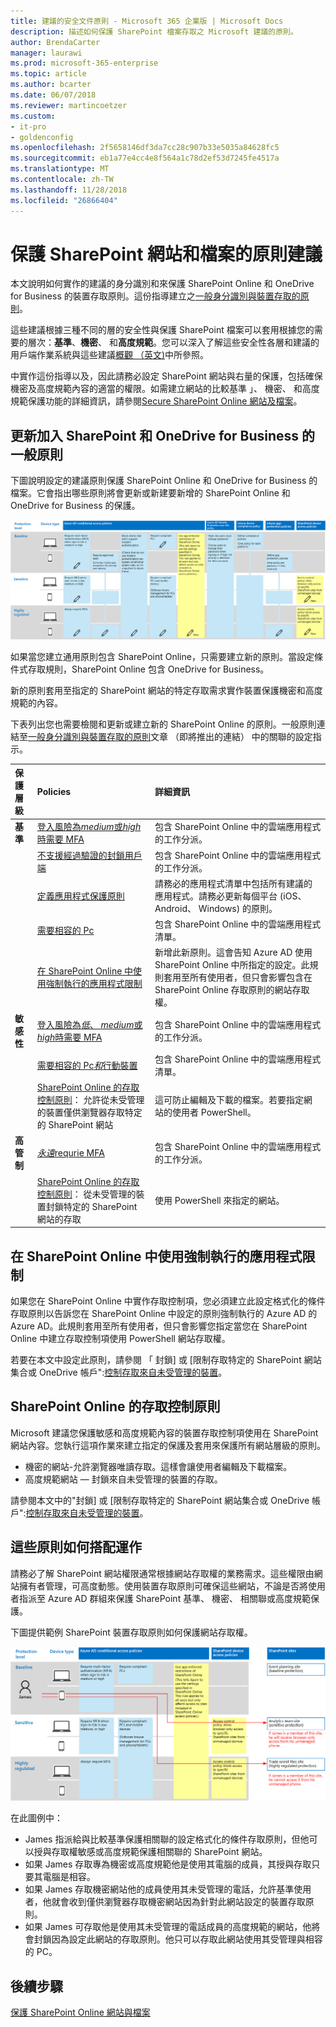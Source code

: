 ```yaml
---
title: 建議的安全文件原則 - Microsoft 365 企業版 | Microsoft Docs
description: 描述如何保護 SharePoint 檔案存取之 Microsoft 建議的原則。
author: BrendaCarter
manager: laurawi
ms.prod: microsoft-365-enterprise
ms.topic: article
ms.author: bcarter
ms.date: 06/07/2018
ms.reviewer: martincoetzer
ms.custom:
- it-pro
- goldenconfig
ms.openlocfilehash: 2f5658146df3da7cc28c907b33e5035a84628fc5
ms.sourcegitcommit: eb1a77e4cc4e8f564a1c78d2ef53d7245fe4517a
ms.translationtype: MT
ms.contentlocale: zh-TW
ms.lasthandoff: 11/28/2018
ms.locfileid: "26866404"
---
```

# <a name="policy-recommendations-for-securing-sharepoint-sites-and-files"></a>保護 SharePoint 網站和檔案的原則建議
本文說明如何實作的建議的身分識別和來保護 SharePoint Online 和 OneDrive for Business 的裝置存取原則。這份指導建立之[一般身分識別與裝置存取的原則](identity-access-policies.md)。 


這些建議根據三種不同的層的安全性與保護 SharePoint 檔案可以套用根據您的需要的層次：**基準**、**機密**、 和**高度規範**。您可以深入了解這些安全性各層和建議的用戶端作業系統與這些建議[概觀 （英文)](microsoft-365-policies-configurations.md)中所參照。

中實作這份指導以及，因此請務必設定 SharePoint 網站與右量的保護，包括確保機密及高度規範內容的適當的權限。如需建立網站的比較基準 」、 機密、 和高度規範保護功能的詳細資訊，請參閱[Secure SharePoint Online 網站及檔案](https://docs.microsoft.com/office365/enterprise/secure-sharepoint-online-sites-and-files)。 

## <a name="updating-common-policies-to-include-sharepoint-and-onedrive-for-business"></a>更新加入 SharePoint 和 OneDrive for Business 的一般原則
下圖說明設定的建議原則保護 SharePoint Online 和 OneDrive for Business 的檔案。它會指出哪些原則將會更新或新建要新增的 SharePoint Online 和 OneDrive for Business 的保護。

![SharePoint Online 與 OneDrive 原則的摘要](../images/identity-access-ruleset-sharepoint.png)

如果當您建立通用原則包含 SharePoint Online，只需要建立新的原則。當設定條件式存取規則，SharePoint Online 包含 OneDrive for Business。

新的原則套用至指定的 SharePoint 網站的特定存取需求實作裝置保護機密和高度規範的內容。 

 下表列出您也需要檢閱和更新或建立新的 SharePoint Online 的原則。一般原則連結至[一般身分識別與裝置存取的原則](identity-access-policies.md)文章 （即將推出的連結） 中的關聯的設定指示。


|保護層級|Policies|詳細資訊|
|:---------------|:-------|:----------------|
|**基準**|[登入風險為*medium*或*high*時需要 MFA](identity-access-policies.md#require-mfa-based-on-sign-in-risk)|包含 SharePoint Online 中的雲端應用程式的工作分派。|
|        |[不支援經過驗證的封鎖用戶端](identity-access-policies.md#block-clients-that-dont-support-modern-authentication)|包含 SharePoint Online 中的雲端應用程式的工作分派。|
|        |[定義應用程式保護原則](identity-access-policies.md#define-app-protection-policies)|請務必的應用程式清單中包括所有建議的應用程式。請務必更新每個平台 (iOS、 Android、 Windows) 的原則。|
|        |[需要相容的 Pc](identity-access-policies.md#require-compliant-pcs-but-not-compliant-phones-and-tablets)|包含 SharePoint Online 中的雲端應用程式清單。|
|        |[在 SharePoint Online 中使用強制執行的應用程式限制](#use-app-enforced-restrictions-in-sharepoint-online)|新增此新原則。這會告知 Azure AD 使用 SharePoint Online 中所指定的設定。此規則套用至所有使用者，但只會影響包含在 SharePoint Online 存取原則的網站存取權。
|**敏感性**|[登入風險為*低*、 *medium*或*high*時需要 MFA](identity-access-policies.md#require-mfa-based-on-sign-in-risk)| 包含 SharePoint Online 中的雲端應用程式的工作分派。|
|         |[需要相容的 Pc*和*行動裝置](identity-access-policies.md#require-compliant-pcs-and-mobile-devices)|包含 SharePoint Online 中的雲端應用程式清單。|
||[SharePoint Online 的存取控制原則](#sharepoint-online-access-control-policies)： 允許從未受管理的裝置僅供瀏覽器存取特定的 SharePoint 網站|這可防止編輯及下載的檔案。若要指定網站的使用者 PowerShell。|
|**高管制**|[*永遠*requrie MFA](identity-access-policies.md#require-mfa-based-on-sign-in-risk)|包含 SharePoint Online 中的雲端應用程式的工作分派。 |
||[SharePoint Online 的存取控制原則](#use-app-enforced-restrictions-in-sharepoint-online)： 從未受管理的裝置封鎖特定的 SharePoint 網站的存取|使用 PowerShell 來指定的網站。|

## <a name="use-app-enforced-restrictions-in-sharepoint-online"></a>在 SharePoint Online 中使用強制執行的應用程式限制
如果您在 SharePoint Online 中實作存取控制項，您必須建立此設定格式化的條件存取原則以告訴您在 SharePoint Online 中設定的原則強制執行的 Azure AD 的 Azure AD。此規則套用至所有使用者，但只會影響您指定當您在 SharePoint Online 中建立存取控制項使用 PowerShell 網站存取權。

若要在本文中設定此原則，請參閱 「 封鎖] 或 [限制存取特定的 SharePoint 網站集合或 OneDrive 帳戶":[控制存取來自未受管理的裝置](https://support.office.com/article/Control-access-from-unmanaged-devices-5ae550c4-bd20-4257-847b-5c20fb053622)。


## <a name="sharepoint-online-access-control-policies"></a>SharePoint Online 的存取控制原則
Microsoft 建議您保護敏感和高度規範內容的裝置存取控制項使用在 SharePoint 網站內容。您執行這項作業來建立指定的保護及套用來保護所有網站層級的原則。 
- 機密的網站-允許瀏覽器唯讀存取。這樣會讓使用者編輯及下載檔案。
- 高度規範網站 — 封鎖來自未受管理的裝置的存取。

請參閱本文中的"封鎖] 或 [限制存取特定的 SharePoint 網站集合或 OneDrive 帳戶":[控制存取來自未受管理的裝置](https://support.office.com/article/Control-access-from-unmanaged-devices-5ae550c4-bd20-4257-847b-5c20fb053622)。 

## <a name="how-these-policies-work-together"></a>這些原則如何搭配運作
請務必了解 SharePoint 網站權限通常根據網站存取權的業務需求。這些權限由網站擁有者管理，可高度動態。使用裝置存取原則可確保這些網站，不論是否將使用者指派至 Azure AD 群組來保護 SharePoint 基準、 機密、 相關聯或高度規範保護。 

下圖提供範例 SharePoint 裝置存取原則如何保護網站存取權。

![SharePoint 裝置存取原則如何保護的網站](../images/SharePoint-rules-scenario.png)

在此圖例中：
- James 指派給與比較基準保護相關聯的設定格式化的條件存取原則，但他可以授與存取權敏感或高度規範保護相關聯的 SharePoint 網站。 
- 如果 James 存取專為機密或高度規範他是使用其電腦的成員，其授與存取只要其電腦是相容。
- 如果 James 存取機密網站他的成員使用其未受管理的電話，允許基準使用者，他就會收到僅供瀏覽器存取機密網站因為針對此網站設定的裝置存取原則。 
- 如果 James 可存取他是使用其未受管理的電話成員的高度規範的網站，他將會封鎖因為設定此網站的存取原則。他只可以存取此網站使用其受管理與相容的 PC。


<!---
##Block access to content from unmanaged devices (SharePoint admin center)
In the case of SharePoint Online, when a conditional access policy is applied to enforce Intune app protection policies, this might not apply to all applications that access SharePoint Online. Some applications, such as Exchange, have access to some SharePoint resources. For example, Exchange allows attaching SharePoint files by default. Conditional access policies applied to SharePoint Online will not restrict this access. 

To ensure baseline protection is applied uniformly, regardless of which service is accessing SharePoint Online and OneDrive for Business, configure access controls directly in SharePoint admin center. We recommend you configure the following:
- Block access from unmanaged devices. This includes devices that aren't compliant or joined to a domain. 
- Block access from app that don't use modern authentication.

See [Control access from unmanaged devices](https://support.office.com/article/Control-access-from-unmanaged-devices-5ae550c4-bd20-4257-847b-5c20fb053622).
-->



## <a name="next-steps"></a>後續步驟
[保護 SharePoint Online 網站與檔案](https://docs.microsoft.com/office365/enterprise/secure-sharepoint-online-sites-and-files)

